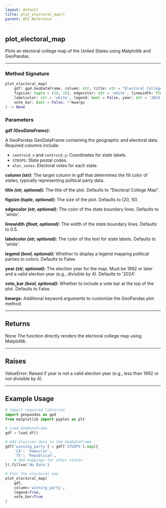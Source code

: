 ```yaml
---
layout: default
title: plot_electoral_map()
parent: API Reference
---
```


## plot_electoral_map

Plots an electoral college map of the United States using Matplotlib and GeoPandas.

---

### Method Signature

```python
plot_electoral_map(
    gdf: gpd.GeoDataFrame, column: str, title: str = "Electoral College Map", 
    figsize: tuple = (20, 10), edgecolor: str = 'white', linewidth: float = 0.5, 
    labelcolor: str = 'white', legend: bool = False, year: str = '2024', 
    vote_bar: bool = False, **kwargs
) -> None
```

### Parameters

**gdf *(GeoDataFrame)*:**

A GeoPandas GeoDataFrame containing the geographic and electoral data.
Required columns include:
- `centroid_x` and `centroid_y`: Coordinates for state labels.
- `STUSPS`: State postal codes.
- `elec_votes`: Electoral votes for each state.

**column *(str)*:**
The target column in gdf that determines the fill color of states, typically representing political party data.

**title *(str, optional)*:**
The title of the plot. Defaults to "Electoral College Map".

**figsize *(tuple, optional)*:**
The size of the plot. Defaults to (20, 10).

**edgecolor *(str, optional)*:**
The color of the state boundary lines. Defaults to 'white'.

**linewidth *(float, optional)*:**
The width of the state boundary lines. Defaults to 0.5.

**labelcolor *(str, optional)*:**
The color of the text for state labels. Defaults to 'white'.

**legend *(bool, optional)*:**
Whether to display a legend mapping political parties to colors. Defaults to False.

**year *(str, optional)*:**
The election year for the map. Must be 1992 or later and a valid election year (e.g., divisible by 4). Defaults to '2024'.

**vote_bar *(bool, optional)*:**
Whether to include a vote bar at the top of the plot. Defaults to False.

**kwargs:**
Additional keyword arguments to customize the GeoPandas plot method.

---

## Returns

None
The function directly renders the electoral college map using Matplotlib.

---

## Raises

ValueError:
Raised if year is not a valid election year (e.g., less than 1992 or not divisible by 4).

---

## Example Usage

```python
# Import required libraries
import geopandas as gpd
from matplotlib import pyplot as plt

# Load GeoDataFrame
gdf = load_df()

# Add election data to the GeoDataFrame
gdf['winning_party'] = gdf['STUSPS'].map({
    'CA': 'Democrat', 
    'TX': 'Republican',
    # Add mappings for other states
}).fillna('No Data')

# Plot the electoral map
plot_electoral_map(
    gdf, 
    column='winning_party', 
    legend=True, 
    vote_bar=True
)
```
